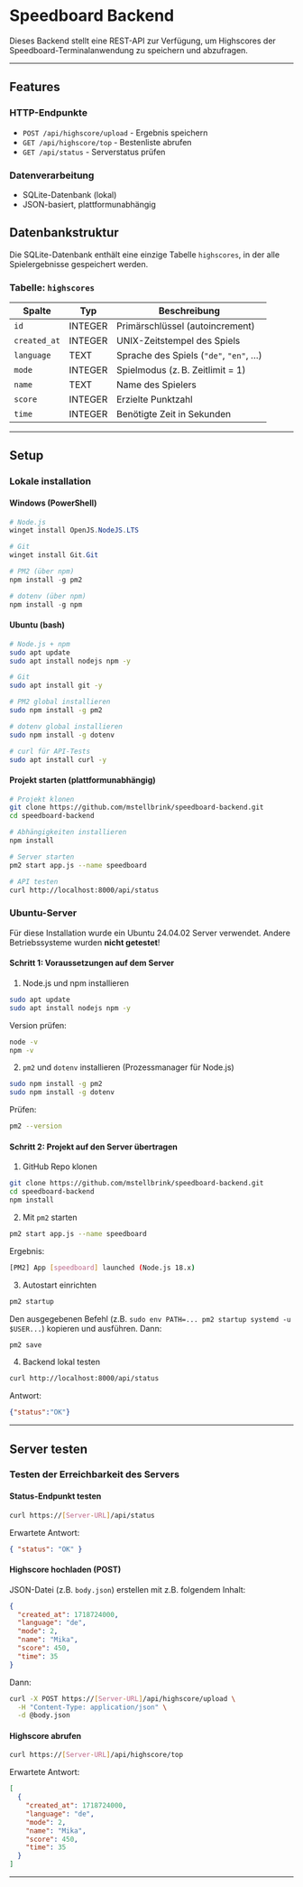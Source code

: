 # Speedboard Backend

Dieses Backend stellt eine REST-API zur Verfügung, um Highscores der 
Speedboard-Terminalanwendung zu speichern und abzufragen.

---
## Features
### HTTP-Endpunkte
- `POST /api/highscore/upload` - Ergebnis speichern
- `GET /api/highscore/top` - Bestenliste abrufen
- `GET /api/status` - Serverstatus prüfen
### Datenverarbeitung
- SQLite-Datenbank (lokal)
- JSON-basiert, plattformunabhängig

## Datenbankstruktur

Die SQLite-Datenbank enthält eine einzige Tabelle `highscores`, in der alle Spielergebnisse gespeichert werden.

### Tabelle: `highscores`

| Spalte       | Typ     | Beschreibung                     |
|--------------|----------|----------------------------------|
| `id`         | INTEGER | Primärschlüssel (autoincrement)  |
| `created_at` | INTEGER | UNIX-Zeitstempel des Spiels      |
| `language`   | TEXT    | Sprache des Spiels (`"de"`, `"en"`, …) |
| `mode`       | INTEGER | Spielmodus (z. B. Zeitlimit = 1) |
| `name`       | TEXT    | Name des Spielers                |
| `score`      | INTEGER | Erzielte Punktzahl               |
| `time`       | INTEGER | Benötigte Zeit in Sekunden       |

---
## Setup
### Lokale installation 
#### Windows (PowerShell)
```powershell
# Node.js
winget install OpenJS.NodeJS.LTS

# Git
winget install Git.Git

# PM2 (über npm)
npm install -g pm2

# dotenv (über npm)
npm install -g npm
```
#### Ubuntu (bash)
```bash
# Node.js + npm
sudo apt update
sudo apt install nodejs npm -y

# Git
sudo apt install git -y

# PM2 global installieren
sudo npm install -g pm2

# dotenv global installieren
sudo npm install -g dotenv

# curl für API-Tests
sudo apt install curl -y
```

#### Projekt starten (plattformunabhängig)
```bash
# Projekt klonen
git clone https://github.com/mstellbrink/speedboard-backend.git
cd speedboard-backend

# Abhängigkeiten installieren
npm install

# Server starten
pm2 start app.js --name speedboard

# API testen
curl http://localhost:8000/api/status
```

### Ubuntu-Server
Für diese Installation wurde ein Ubuntu 24.04.02 Server verwendet. Andere Betriebssysteme wurden **nicht getestet**!

#### Schritt 1: Voraussetzungen auf dem Server
1. Node.js und npm installieren
```bash
sudo apt update
sudo apt install nodejs npm -y
```
Version prüfen:
```bash
node -v
npm -v
```

2. `pm2` und `dotenv` installieren (Prozessmanager für Node.js)
```bash
sudo npm install -g pm2
sudo npm install -g dotenv
```
Prüfen:
```bash
pm2 --version
```
#### Schritt 2: Projekt auf den Server übertragen
1. GitHub Repo klonen
```bash
git clone https://github.com/mstellbrink/speedboard-backend.git
cd speedboard-backend
npm install
```
2. Mit `pm2` starten
```bash
pm2 start app.js --name speedboard
```
Ergebnis:
```bash
[PM2] App [speedboard] launched (Node.js 18.x)
```
3. Autostart einrichten
```bash
pm2 startup
```
Den ausgegebenen Befehl (z.B. `sudo env PATH=... pm2 startup systemd -u $USER...`) kopieren und ausführen. Dann:
```bash
pm2 save
```
4. Backend lokal testen
```bash
curl http://localhost:8000/api/status
```
Antwort:
```json
{"status":"OK"}
```
---

## Server testen
### Testen der Erreichbarkeit des Servers
#### Status-Endpunkt testen
```bash
curl https://[Server-URL]/api/status
```
Erwartete Antwort:
```json
{ "status": "OK" }
```

#### Highscore hochladen (POST)
JSON-Datei (z.B. `body.json`) erstellen mit z.B. folgendem Inhalt:
```json
{
  "created_at": 1718724000,
  "language": "de",
  "mode": 2,
  "name": "Mika",
  "score": 450,
  "time": 35
}
```

Dann:
```bash
curl -X POST https://[Server-URL]/api/highscore/upload \
  -H "Content-Type: application/json" \
  -d @body.json
```

#### Highscore abrufen
```bash
curl https://[Server-URL]/api/highscore/top
```
Erwartete Antwort:
```json
[
  {
    "created_at": 1718724000,
    "language": "de",
    "mode": 2,
    "name": "Mika",
    "score": 450,
    "time": 35
  }
]
```
---
